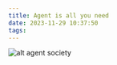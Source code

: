 ```yaml
---
title: Agent is all you need
date: 2023-11-29 10:37:50
tags:
---
```



![alt](/images/agent-society.png)
agent society